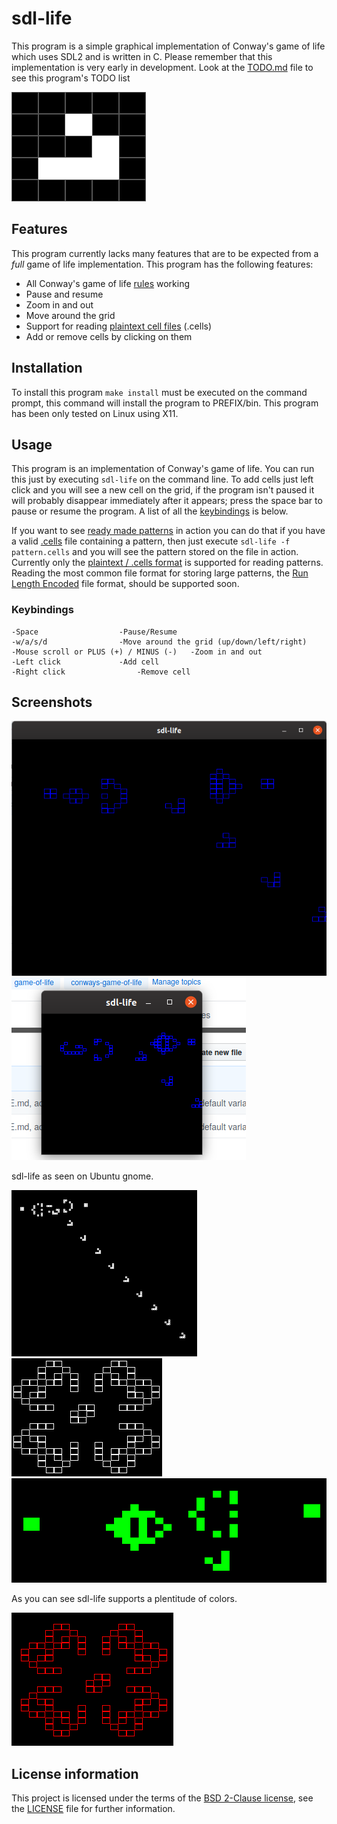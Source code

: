 # sdl-life

This program is a simple graphical implementation of Conway's game of life which uses SDL2 and is written in C. Please remember that this implementation is very early in development. Look at the [TODO.md](TODO.md) file to see this program's TODO list

![Alt text](screenshots/screenshot-i3-5.png?raw=true "Glider")

## Features

This program currently lacks many features that are to be expected from a *full* game of life implementation.
This program has the following features:
* All Conway's game of life [rules](https://www.conwaylife.com/wiki/Conway%27s_Game_of_Life#Rules) working
* Pause and resume
* Zoom in and out
* Move around the grid
* Support for reading [plaintext cell files](https://www.conwaylife.com/wiki/Plaintext) (.cells)
* Add or remove cells by clicking on them

## Installation

To install this program `make install` must be executed on the command prompt, this command will install the program to PREFIX/bin. This program has been only tested on Linux using X11.

## Usage

This program is an implementation of Conway's game of life. You can run this just by executing `sdl-life` on the command line. To add cells just left click and you will see a new cell on the grid, if the program isn't paused it will probably disappear immediately after it appears; press the space bar to pause or resume the program. A list of all the [keybindings](#features) is below.

If you want to see [ready made patterns](https://www.conwaylife.com/wiki/Pattern) in action you can do that if you have a valid [.cells](https://www.conwaylife.com/wiki/Plaintext) file containing a pattern, then just execute `sdl-life -f pattern.cells` and you will see the pattern stored on the file in action. Currently only the [plaintext / .cells format](https://www.conwaylife.com/wiki/Plaintext) is supported for reading patterns. Reading the most common file format for storing large patterns, the [Run Length Encoded](https://www.conwaylife.com/wiki/Run_Length_Encoded) file format, should be supported soon.

### Keybindings

	-Space					-Pause/Resume
	-w/a/s/d				-Move around the grid (up/down/left/right)
	-Mouse scroll or PLUS (+) / MINUS (-)	-Zoom in and out
	-Left click				-Add cell
	-Right click				-Remove cell

## Screenshots

![Alt text](screenshots/screenshot-gnome-1.png?raw=true "Title")
![Alt text](screenshots/screenshot-gnome-2.png?raw=true "Title")

sdl-life as seen on Ubuntu gnome.

![Alt text](screenshots/screenshot-i3-1.png?raw=true "Title")
![Alt text](screenshots/screenshot-i3-2.png?raw=true "Title")
![Alt text](screenshots/screenshot-i3-3.png?raw=true "Title")

As you can see sdl-life supports a plentitude of colors.

![Alt text](screenshots/screenshot-i3-4.png?raw=true "Title")
## License information

This project is licensed under the terms of the [BSD 2-Clause license](https://opensource.org/licenses/BSD-2-Clause), see the [LICENSE](LICENSE) file for further information.
